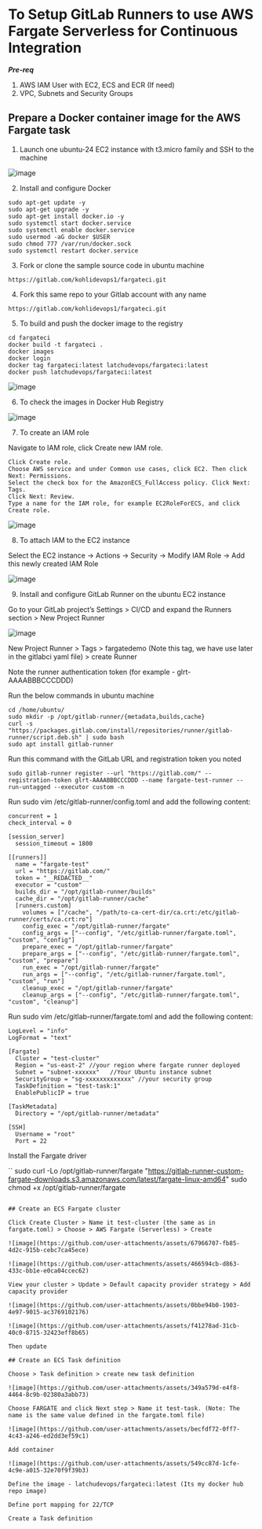 # To Setup GitLab Runners to use AWS Fargate Serverless for Continuous Integration

**_Pre-req_**

1. AWS IAM User with EC2, ECS and ECR (If need)
2. VPC, Subnets and Security Groups

## Prepare a Docker container image for the AWS Fargate task

1. Launch one ubuntu-24 EC2 instance with t3.micro family and SSH to the machine

![image](https://github.com/user-attachments/assets/1ff3956d-74d2-46c4-9e0c-7c652f8f0381)

2. Install and configure Docker

```
sudo apt-get update -y
sudo apt-get upgrade -y
sudo apt-get install docker.io -y
sudo systemctl start docker.service
sudo systemctl enable docker.service
sudo usermod -aG docker $USER
sudo chmod 777 /var/run/docker.sock
sudo systemctl restart docker.service
```

3. Fork or clone the sample source code in ubuntu machine

```
https://gitlab.com/kohlidevops1/fargateci.git
```

4. Fork this same repo to your Gitlab account with any name

```
https://gitlab.com/kohlidevops1/fargateci.git
```

5. To build and push the docker image to the registry

```
cd fargateci
docker build -t fargateci .
docker images
docker login
docker tag fargateci:latest latchudevops/fargateci:latest
docker push latchudevops/fargateci:latest
```

![image](https://github.com/user-attachments/assets/b88ae09f-e39e-4e99-b68c-1c1623647a87)

6. To check the images in Docker Hub Registry

![image](https://github.com/user-attachments/assets/eb6e3123-cbf3-40c3-84e9-345ec6dd83cf)

7. To create an IAM role

Navigate to IAM role, click Create new IAM role.

```
Click Create role.
Choose AWS service and under Common use cases, click EC2. Then click Next: Permissions.
Select the check box for the AmazonECS_FullAccess policy. Click Next: Tags.
Click Next: Review.
Type a name for the IAM role, for example EC2RoleForECS, and click Create role.
```

![image](https://github.com/user-attachments/assets/b04e871e-36f6-4c62-83a7-afa453880115)

8. To attach IAM to the EC2 instance

Select the EC2 instance -> Actions -> Security -> Modify IAM Role -> Add this newly created IAM Role

![image](https://github.com/user-attachments/assets/2bec0066-dd3d-451b-bfd9-2fd4b55e5669)

9. Install and configure GitLab Runner on the ubuntu EC2 instance

Go to your GitLab project’s Settings > CI/CD and expand the Runners section > New Project Runner

![image](https://github.com/user-attachments/assets/011f2c12-8a1d-4c5d-aada-0eff17a35421)

New Project Runner > Tags > fargatedemo (Note this tag, we have use later in the gitlabci yaml file) > create Runner

Note the runner authentication token (for example - glrt-AAAABBBCCCDDD)

Run the below commands in ubuntu machine

```
cd /home/ubuntu/
sudo mkdir -p /opt/gitlab-runner/{metadata,builds,cache}
curl -s "https://packages.gitlab.com/install/repositories/runner/gitlab-runner/script.deb.sh" | sudo bash
sudo apt install gitlab-runner
```

Run this command with the GitLab URL and registration token you noted

```
sudo gitlab-runner register --url "https://gitlab.com/" --registration-token glrt-AAAABBBCCCDDD --name fargate-test-runner --run-untagged --executor custom -n
```

Run sudo vim /etc/gitlab-runner/config.toml and add the following content: 

```
concurrent = 1
check_interval = 0

[session_server]
  session_timeout = 1800

[[runners]]
  name = "fargate-test"
  url = "https://gitlab.com/"
  token = "__REDACTED__"
  executor = "custom"
  builds_dir = "/opt/gitlab-runner/builds"
  cache_dir = "/opt/gitlab-runner/cache"
  [runners.custom]
    volumes = ["/cache", "/path/to-ca-cert-dir/ca.crt:/etc/gitlab-runner/certs/ca.crt:ro"]
    config_exec = "/opt/gitlab-runner/fargate"
    config_args = ["--config", "/etc/gitlab-runner/fargate.toml", "custom", "config"]
    prepare_exec = "/opt/gitlab-runner/fargate"
    prepare_args = ["--config", "/etc/gitlab-runner/fargate.toml", "custom", "prepare"]
    run_exec = "/opt/gitlab-runner/fargate"
    run_args = ["--config", "/etc/gitlab-runner/fargate.toml", "custom", "run"]
    cleanup_exec = "/opt/gitlab-runner/fargate"
    cleanup_args = ["--config", "/etc/gitlab-runner/fargate.toml", "custom", "cleanup"]
```

Run sudo vim /etc/gitlab-runner/fargate.toml and add the following content:

```
LogLevel = "info"
LogFormat = "text"

[Fargate]
  Cluster = "test-cluster"
  Region = "us-east-2" //your region where fargate runner deployed
  Subnet = "subnet-xxxxxx"   //Your Ubuntu instance subnet
  SecurityGroup = "sg-xxxxxxxxxxxxx" //your security group
  TaskDefinition = "test-task:1"
  EnablePublicIP = true

[TaskMetadata]
  Directory = "/opt/gitlab-runner/metadata"

[SSH]
  Username = "root"
  Port = 22
```

Install the Fargate driver

``
sudo curl -Lo /opt/gitlab-runner/fargate "https://gitlab-runner-custom-fargate-downloads.s3.amazonaws.com/latest/fargate-linux-amd64"
sudo chmod +x /opt/gitlab-runner/fargate
```

## Create an ECS Fargate cluster

Click Create Cluster > Name it test-cluster (the same as in fargate.toml) > Choose > AWS Fargate (Serverless) > Create
 
![image](https://github.com/user-attachments/assets/67966707-fb85-4d2c-915b-cebc7ca45ece)

![image](https://github.com/user-attachments/assets/466594cb-d863-433c-bb1e-e0ca04ccec62)

View your cluster > Update > Default capacity provider strategy > Add capacity provider

![image](https://github.com/user-attachments/assets/0bbe94b0-1903-4e97-9015-ac3769102176)

![image](https://github.com/user-attachments/assets/f41278ad-31cb-40c0-8715-32423eff8b65)

Then update

## Create an ECS Task definition

Choose > Task definition > create new task definition

![image](https://github.com/user-attachments/assets/349a579d-e4f8-4464-8c9b-02380a3abb73)

Choose FARGATE and click Next step > Name it test-task. (Note: The name is the same value defined in the fargate.toml file) 

![image](https://github.com/user-attachments/assets/becfdf72-0ff7-4c43-a246-ed2dd3ef59c1)

Add container

![image](https://github.com/user-attachments/assets/549cc87d-1cfe-4c9e-a015-32e70f9f39b3)

Define the image - latchudevops/fargateci:latest (Its my docker hub repo image)

Define port mapping for 22/TCP

Create a Task definition
